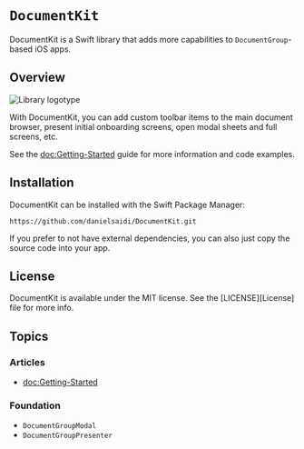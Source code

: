 # ``DocumentKit``

DocumentKit is a Swift library that adds more capabilities to `DocumentGroup`-based iOS apps.


## Overview

![Library logotype](Logo.png)

With DocumentKit, you can add custom toolbar items to the main document browser, present initial onboarding screens, open modal sheets and full screens, etc.

See the <doc:Getting-Started> guide for more information and code examples.



## Installation

DocumentKit can be installed with the Swift Package Manager:

```
https://github.com/danielsaidi/DocumentKit.git
```

If you prefer to not have external dependencies, you can also just copy the source code into your app.



## License

DocumentKit is available under the MIT license. See the [LICENSE][License] file for more info.



## Topics

### Articles

- <doc:Getting-Started>

### Foundation

- ``DocumentGroupModal``
- ``DocumentGroupPresenter``
